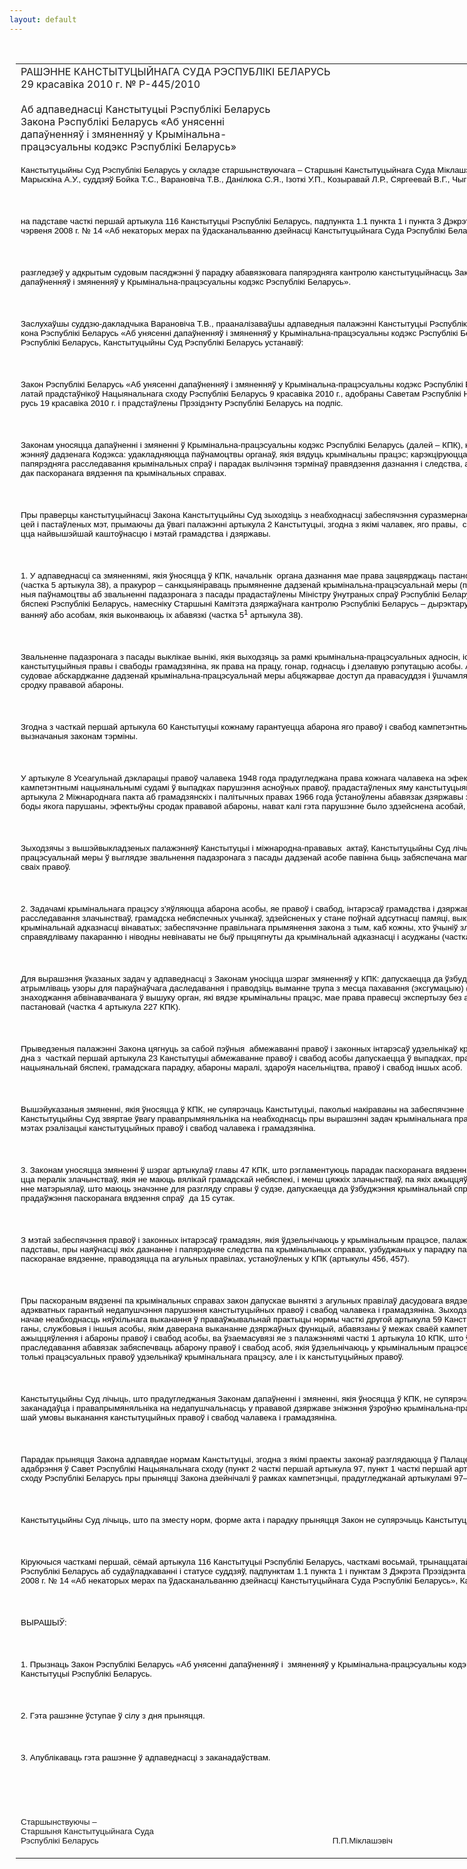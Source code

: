 ```yaml
---
layout: default
---
```


<div style="margin: 0px auto; width: 1000px;">

<div id="flag">

 

</div>

<div id="fixedWidth">

<div id="body">

<div id="columnSpanned">

<div id="content" style="margin: 10px">

<table>
<colgroup>
<col style="width: 100%" />
</colgroup>
<tbody>
<tr class="odd">
<td><div data-align="center" style="text-transform: uppercase;">
Рашэнне Канстытуцыйнага Суда Рэспублікі Беларусь
</div>
<div data-align="center">
29 красавіка 2010 г. № Р-445/2010
</div>
<div data-align="left" style="width: 400px; margin-top: 20px; margin-bottom: 20px;">
Аб адпаведнасці Канстытуцыі Рэспублікі Беларусь Закона Рэспублікі Беларусь «Аб унясенні дапаўненняў і змяненняў у Крымінальна-працэсуальны кодэкс Рэспублікі Беларусь»
</div>
<p><span lang="BE" style="font-size: 10pt; font-family: Arial; mso-ansi-language: BE"></span></p>
<p><span style="font-size: 10pt; color: black; font-family: Arial">Канстытуцыйны Суд Рэспублікі Беларусь у складзе старшынствуючага – Старшыні Канстытуцыйнага Суда </span><span lang="BE" style="font-size: 10pt; color: black; font-family: Arial; mso-ansi-language: BE">Міклашэвіча П.П.</span><span style="font-size: 10pt; color: black; font-family: Arial">, намесніка Старшыні Марыскіна А.У., суддзяў Бойка Т.С., </span><span lang="BE" style="font-size: 10pt; color: black; font-family: Arial; mso-ansi-language: BE">Варановіча Т.В., Данілюка С.Я.,</span><span lang="BE" style="font-size: 10pt; color: black; font-family: Arial"> </span><span lang="BE" style="font-size: 10pt; color: black; font-family: Arial; mso-ansi-language: BE">Ізоткі У.П., Козыравай Л.Р., Сяргеевай В.Г.,</span><span lang="BE" style="font-size: 10pt; color: black; font-family: Arial"> </span><span lang="BE" style="font-size: 10pt; color: black; font-family: Arial; mso-ansi-language: BE">Чыгрынава С.П.</span></p>
<p><span lang="BE" style="font-size: 10pt; color: black; font-family: Arial; mso-ansi-language: BE"></span></p>
<p> </p>
<p><span lang="BE" style="font-size: 10pt; color: black; font-family: Arial; mso-ansi-language: BE">на падставе часткі першай артыкула 116 Канстытуцыі Рэспублікі Беларусь, падпункта 1.1 пункта 1 і пункта 3 Дэкрэта Прэзідэнта Рэспублікі Беларусь ад 26 чэрвеня 2008 г. № 14 «Аб некаторых мерах па ўдасканальванню дзейнасці Канстытуцыйнага Суда Рэспублікі Беларусь» </span></p>
<p><span lang="BE" style="font-size: 10pt; color: black; font-family: Arial; mso-ansi-language: BE"></span></p>
<p> </p>
<p><span lang="BE" style="font-size: 10pt; color: black; font-family: Arial; mso-ansi-language: BE">разгледзеў у адкрытым судовым пасяджэнні ў парадку абавязковага папярэдняга кантролю канстытуцыйнасць Закона Рэспублікі Беларусь «Аб унясенні дапаўненняў і змяненняў у Крымінальна-працэсуальны кодэкс Рэспублікі Беларусь».</span></p>
<p><span lang="BE" style="font-size: 10pt; color: black; font-family: Arial; mso-ansi-language: BE"></span></p>
<p> </p>
<p><span lang="BE" style="font-size: 10pt; color: black; font-family: Arial; mso-ansi-language: BE">Заслухаўшы суддзю-дакладчыка <span style="mso-bidi-font-style: italic">Варановіча</span> <span style="mso-bidi-font-style: italic">Т</span>.<span style="mso-bidi-font-style: italic">В</span>., прааналізаваўшы адпаведныя палажэнні Канстытуцыі Рэспублікі Беларусь (далей – Канстытуцыя), Закона Рэспублікі Беларусь «Аб унясенні дапаўненняў і змяненняў у Крымінальна-працэсуальны кодэкс Рэспублікі Беларусь» і іншых заканадаўчых актаў Рэспублікі Беларусь, Канстытуцыйны Суд Рэспублікі Беларусь устанавіў:</span></p>
<p><span lang="BE" style="font-size: 10pt; color: black; font-family: Arial; mso-ansi-language: BE"></span></p>
<p> </p>
<p><span lang="BE" style="font-size: 10pt; color: black; font-family: Arial; mso-ansi-language: BE">Закон Рэспублікі Беларусь «Аб унясенні дапаўненняў і змяненняў у Крымінальна-працэсуальны кодэкс Рэспублікі Беларусь» (далей – Закон) прыняты Палатай прадстаўнікоў Нацыянальнага сходу Рэспублікі Беларусь 9 красавіка 2010 г., адобраны Саветам Рэспублікі Нацыянальнага сходу Рэспублікі Беларусь 19 красавіка 2010 г. і прадстаўлены Прэзідэнту Рэспублікі Беларусь на подпіс.</span></p>
<p><span lang="BE" style="font-size: 10pt; color: black; font-family: Arial; mso-ansi-language: BE"></span></p>
<p> </p>
<p><span lang="BE" style="font-size: 10pt; color: black; font-family: Arial; mso-ansi-language: BE">Законам уносяцца дапаўненні і змяненні ў Крымінальна-працэсуальны кодэкс Рэспублікі Беларусь (далей – <span style="mso-bidi-font-style: italic">КПК</span>), накіраваныя на ўдасканальванне палажэнняў дадзенага Кодэкса: удакладняюцца паўнамоцтвы органаў, якія вядуць крымінальны працэс; карэкціруюцца нормы, што рэгулююць арганізацыю папярэдняга расследавання крымінальных спраў і парадак вылічэння тэрмінаў правядзення дазнання і следства, а таксама нормы, якія рэгулююць парадак паскоранага вядзення па крымінальных справах. </span></p>
<p><span lang="BE" style="font-size: 10pt; color: black; font-family: Arial; mso-ansi-language: BE"></span></p>
<p> </p>
<p><span lang="BE" style="font-size: 10pt; color: black; font-family: Arial; mso-ansi-language: BE">Пры праверцы канстытуцыйнасці Закона Канстытуцыйны Суд зыходзіць з неабходнасці забеспячэння суразмернасці<span style="mso-spacerun: yes">  </span>канстытуцыйна значных каштоўнасцей і пастаўленых мэт, прымаючы да ўвагі палажэнні артыкула 2 Канстытуцыі, згодна з якімі чалавек, яго правы, <span style="mso-spacerun: yes"> </span>свабоды і гарантыі іх рэалізацыі з'яўляюцца найвышэйшай каштоўнасцю і мэтай грамадства і дзяржавы. </span></p>
<p><span lang="BE" style="font-size: 10pt; color: black; font-family: Arial; mso-ansi-language: BE"></span></p>
<p> </p>
<p><span lang="BE" style="font-size: 10pt; color: black; font-family: Arial; mso-ansi-language: BE">1. У адпаведнасці са змяненнямі, якія ўносяцца ў <span style="mso-bidi-font-style: italic">КПК,</span> начальнік<span style="mso-spacerun: yes">  </span>органа дазнання мае права зацвярджаць пастанову аб звальненні падазронага з пасады (частка 5 артыкула 38), а пракурор – санкцыяніраваць прымяненне дадзенай крымінальна-працэсуальнай меры (пункт 13 часткі 5 артыкула 34); аналагічныя паўнамоцтвы аб звальненні падазронага з пасады прадастаўлены Міністру ўнутраных спраў Рэспублікі Беларусь, Старшыні Камітэта дзяржаўнай бяспекі Рэспублікі Беларусь, намесніку Старшыні Камітэта дзяржаўнага кантролю Рэспублікі Беларусь – дырэктару Дэпартамента фінансавых расследаванняў або асобам, якія выконваюць іх абавязкі (частка 5<sup>1</sup> артыкула 38).</span></p>
<p><span lang="BE" style="font-size: 10pt; color: black; font-family: Arial; mso-ansi-language: BE"></span></p>
<p> </p>
<p><span lang="BE" style="font-size: 10pt; color: black; font-family: Arial; mso-ansi-language: BE">Звальненне падазронага з пасады выклікае вынікі, якія выходзяць за рамкі крымінальна-працэсуальных адносін, істотна абмяжоўваючы пры гэтым такія канстытуцыйныя правы і свабоды грамадзяніна, як права на працу, гонар, годнасць і дзелавую рэпутацыю асобы. </span><span style="font-size: 10pt; color: black; font-family: Arial">Адсутнасць у падазр</span><span lang="BE" style="font-size: 10pt; color: black; font-family: Arial; mso-ansi-language: BE">о</span><span style="font-size: 10pt; color: black; font-family: Arial">нага права на судовае абскарджанне дадзенай крымінальна-працэсуальнай меры абцяжарвае доступ да правасуддзя і ўшчамляе права гэта</span><span lang="BE" style="font-size: 10pt; color: black; font-family: Arial; mso-ansi-language: BE">й</span><span lang="BE" style="font-size: 10pt; color: black; font-family: Arial"> </span><span lang="BE" style="font-size: 10pt; color: black; font-family: Arial; mso-ansi-language: BE">асобы</span><span style="font-size: 10pt; color: black; font-family: Arial"> на вольны выбар сродку прававой абароны. </span></p>
<p><span style="font-size: 10pt; color: black; font-family: Arial"></span></p>
<p> </p>
<p><span lang="BE" style="font-size: 10pt; color: black; font-family: Arial; mso-ansi-language: BE">Згодна з</span><span style="font-size: 10pt; color: black; font-family: Arial"> частк</span><span lang="BE" style="font-size: 10pt; color: black; font-family: Arial; mso-ansi-language: BE">ай</span><span style="font-size: 10pt; color: black; font-family: Arial"> перша</span><span lang="BE" style="font-size: 10pt; color: black; font-family: Arial; mso-ansi-language: BE">й</span><span style="font-size: 10pt; color: black; font-family: Arial"> артыкула 60 Канстытуцыі кожнаму гарантуецца абарона яго правоў і </span><span lang="BE" style="font-size: 10pt; color: black; font-family: Arial; mso-ansi-language: BE">свабод</span><span style="font-size: 10pt; color: black; font-family: Arial"> кампетэнтным, незалежным і бесстароннім судом у вызначаныя законам тэрміны.</span></p>
<p><span style="font-size: 10pt; color: black; font-family: Arial"></span></p>
<p> </p>
<p><span style="font-size: 10pt; color: black; font-family: Arial">У артыкуле 8 Усеагульнай дэкларацыі пра</span><span lang="BE" style="font-size: 10pt; color: black; font-family: Arial; mso-ansi-language: BE">во</span><span style="font-size: 10pt; color: black; font-family: Arial">ў чалавека 1948 г</span><span lang="BE" style="font-size: 10pt; color: black; font-family: Arial; mso-ansi-language: BE">ода</span><span style="font-size: 10pt; color: black; font-family: Arial"> прадугледжана права кожнага чалавека на эфектыўнае аднаўленне ў правах кампетэнтнымі нацыянальнымі судамі ў выпадках парушэння асноўных правоў, прад</span><span lang="BE" style="font-size: 10pt; color: black; font-family: Arial; mso-ansi-language: BE">а</span><span style="font-size: 10pt; color: black; font-family: Arial">стаўленых яму канстытуцыяй </span><span lang="BE" style="font-size: 10pt; color: black; font-family: Arial; mso-ansi-language: BE">або</span><span style="font-size: 10pt; color: black; font-family: Arial"> законам, а ў пункце «а» час</span><span lang="BE" style="font-size: 10pt; color: black; font-family: Arial; mso-ansi-language: BE">тк</span><span style="font-size: 10pt; color: black; font-family: Arial">і 3 артыкул</span><span lang="BE" style="font-size: 10pt; color: black; font-family: Arial; mso-ansi-language: BE">а</span><span style="font-size: 10pt; color: black; font-family: Arial"> 2 Міжнароднага пакта аб грамадзянскі</span><span lang="BE" style="font-size: 10pt; color: black; font-family: Arial; mso-ansi-language: BE">х</span><span style="font-size: 10pt; color: black; font-family: Arial"> і палітычны</span><span lang="BE" style="font-size: 10pt; color: black; font-family: Arial; mso-ansi-language: BE">х</span><span style="font-size: 10pt; color: black; font-family: Arial"> прав</span><span lang="BE" style="font-size: 10pt; color: black; font-family: Arial; mso-ansi-language: BE">ах</span><span style="font-size: 10pt; color: black; font-family: Arial"> 1966 г</span><span lang="BE" style="font-size: 10pt; color: black; font-family: Arial; mso-ansi-language: BE">ода</span><span style="font-size: 10pt; color: black; font-family: Arial"> ўста</span><span lang="BE" style="font-size: 10pt; color: black; font-family: Arial; mso-ansi-language: BE">ноўлены</span><span style="font-size: 10pt; color: black; font-family: Arial"> абавязак дзяржавы забяспечваць любо</span><span lang="BE" style="font-size: 10pt; color: black; font-family: Arial; mso-ansi-language: BE">й асобе</span><span style="font-size: 10pt; color: black; font-family: Arial">, правы і </span><span lang="BE" style="font-size: 10pt; color: black; font-family: Arial; mso-ansi-language: BE">свабоды</span><span style="font-size: 10pt; color: black; font-family: Arial"> якога парушаны, эфектыўны сродак прававой абароны, нават калі гэта парушэнне было здзейснена </span><span lang="BE" style="font-size: 10pt; color: black; font-family: Arial; mso-ansi-language: BE">асобай</span><span style="font-size: 10pt; color: black; font-family: Arial">, як</span><span lang="BE" style="font-size: 10pt; color: black; font-family: Arial; mso-ansi-language: BE">а</span><span style="font-size: 10pt; color: black; font-family: Arial">я дзейнічал</span><span lang="BE" style="font-size: 10pt; color: black; font-family: Arial; mso-ansi-language: BE">а</span><span style="font-size: 10pt; color: black; font-family: Arial"> ў афіцыйнай якасці.</span></p>
<p><span style="font-size: 10pt; color: black; font-family: Arial"></span></p>
<p> </p>
<p><span style="font-size: 10pt; color: black; font-family: Arial">Зыходзячы з вышэй</span><span lang="BE" style="font-size: 10pt; color: black; font-family: Arial; mso-ansi-language: BE">выкла</span><span style="font-size: 10pt; color: black; font-family: Arial">дзеных </span><span lang="BE" style="font-size: 10pt; color: black; font-family: Arial; mso-ansi-language: BE">палажэння</span><span style="font-size: 10pt; color: black; font-family: Arial">ў Канстытуцыі і міжнародна-прававых<span style="mso-spacerun: yes">  </span>актаў, Канстытуцыйны Суд лічыць, што пры рэалізацыі крымінальна-працэсуальнай меры ў выглядзе </span><span lang="BE" style="font-size: 10pt; color: black; font-family: Arial; mso-ansi-language: BE">звальнення</span><span style="font-size: 10pt; color: black; font-family: Arial"> падазр</span><span lang="BE" style="font-size: 10pt; color: black; font-family: Arial; mso-ansi-language: BE">онага</span><span lang="BE" style="font-size: 10pt; color: black; font-family: Arial"> </span><span lang="BE" style="font-size: 10pt; color: black; font-family: Arial; mso-ansi-language: BE">з</span><span style="font-size: 10pt; color: black; font-family: Arial"> пасады дадзена</span><span lang="BE" style="font-size: 10pt; color: black; font-family: Arial; mso-ansi-language: BE">й</span><span lang="BE" style="font-size: 10pt; color: black; font-family: Arial"> </span><span lang="BE" style="font-size: 10pt; color: black; font-family: Arial; mso-ansi-language: BE">асобе</span><span style="font-size: 10pt; color: black; font-family: Arial"> павінна быць забяспечана магчымасць зв</span><span lang="BE" style="font-size: 10pt; color: black; font-family: Arial; mso-ansi-language: BE">яртацца</span><span style="font-size: 10pt; color: black; font-family: Arial"> ў суд за абаронай сваіх правоў.</span></p>
<p><span style="font-size: 10pt; color: black; font-family: Arial"></span></p>
<p> </p>
<p><span style="font-size: 10pt; color: black; font-family: Arial">2. Задачамі крымінальнага працэсу з'яўляюцца абарона асобы, яе правоў і </span><span lang="BE" style="font-size: 10pt; color: black; font-family: Arial; mso-ansi-language: BE">свабод</span><span style="font-size: 10pt; color: black; font-family: Arial">, інтарэсаў грамадства і дзяржавы шляхам хуткага і поўнага расследавання злачынстваў, грамадска небяспечных </span><span lang="BE" style="font-size: 10pt; color: black; font-family: Arial; mso-ansi-language: BE">учынкаў, здзейсненых у стане поўнай адсутнасці памяці</span><span style="font-size: 10pt; color: black; font-family: Arial">, выкрыванн</span><span lang="BE" style="font-size: 10pt; color: black; font-family: Arial; mso-ansi-language: BE">я</span><span style="font-size: 10pt; color: black; font-family: Arial"> і прыцягненн</span><span lang="BE" style="font-size: 10pt; color: black; font-family: Arial; mso-ansi-language: BE">я</span><span style="font-size: 10pt; color: black; font-family: Arial"> да крымінальнай адказнасці вінаватых; забеспячэнне правільнага </span><span lang="BE" style="font-size: 10pt; color: black; font-family: Arial; mso-ansi-language: BE">прымянення</span><span style="font-size: 10pt; color: black; font-family: Arial"> закона з тым, каб кожны, хто </span><span lang="BE" style="font-size: 10pt; color: black; font-family: Arial; mso-ansi-language: BE">ўчы</span><span style="font-size: 10pt; color: black; font-family: Arial">ніў злачынства, быў падвергнуты справядліваму пакаранню і ніводны невінаваты не быў прыцягнуты да крымінальнай адказнасці і асуджаны (частка 1 артыкул</span><span lang="BE" style="font-size: 10pt; color: black; font-family: Arial; mso-ansi-language: BE">а</span><span style="font-size: 10pt; color: black; font-family: Arial"> 7 <span style="mso-bidi-font-style: italic">КПК</span>).</span></p>
<p><span style="font-size: 10pt; color: black; font-family: Arial"></span></p>
<p> </p>
<p><span style="font-size: 10pt; color: black; font-family: Arial">Для </span><span lang="BE" style="font-size: 10pt; color: black; font-family: Arial; mso-ansi-language: BE">вы</span><span style="font-size: 10pt; color: black; font-family: Arial">рашэння </span><span lang="BE" style="font-size: 10pt; color: black; font-family: Arial; mso-ansi-language: BE">ў</span><span style="font-size: 10pt; color: black; font-family: Arial">казаных задач у адпаведнасці з Законам уносіцца шэраг зм</span><span lang="BE" style="font-size: 10pt; color: black; font-family: Arial; mso-ansi-language: BE">яненняў у</span><span lang="BE" style="font-size: 10pt; color: black; font-family: Arial"> </span><span style="font-size: 10pt; color: black; font-family: Arial; mso-bidi-font-style: italic">КПК</span><span style="font-size: 10pt; color: black; font-family: Arial">: дапу</span><span lang="BE" style="font-size: 10pt; color: black; font-family: Arial; mso-ansi-language: BE">ск</span><span style="font-size: 10pt; color: black; font-family: Arial">аецца да ўз</span><span lang="BE" style="font-size: 10pt; color: black; font-family: Arial; mso-ansi-language: BE">б</span><span style="font-size: 10pt; color: black; font-family: Arial">у</span><span lang="BE" style="font-size: 10pt; color: black; font-family: Arial; mso-ansi-language: BE">джэння</span><span style="font-size: 10pt; color: black; font-family: Arial"> крымінальнай справы атрымліваць узоры для параўна</span><span lang="BE" style="font-size: 10pt; color: black; font-family: Arial; mso-ansi-language: BE">ўчага</span><span style="font-size: 10pt; color: black; font-family: Arial"> даследавання і </span><span lang="BE" style="font-size: 10pt; color: black; font-family: Arial; mso-ansi-language: BE">праводзіць</span><span style="font-size: 10pt; color: black; font-family: Arial"> выманне трупа з месца пахавання (эксгумацыю) (частка 2 артыкул</span><span lang="BE" style="font-size: 10pt; color: black; font-family: Arial; mso-ansi-language: BE">а</span><span style="font-size: 10pt; color: black; font-family: Arial"> 173 <span style="mso-bidi-font-style: italic">КПК</span>); у выпадку знаходжання абвінавачванага ў вышуку орган, які вядзе крымінальны працэс, мае права правесці экспертызу без азнаямлення </span><span lang="BE" style="font-size: 10pt; color: black; font-family: Arial; mso-ansi-language: BE">асобы </span><span style="font-size: 10pt; color: black; font-family: Arial">з адпаведнай пастановай (частка 4 артыкул</span><span lang="BE" style="font-size: 10pt; color: black; font-family: Arial; mso-ansi-language: BE">а</span><span style="font-size: 10pt; color: black; font-family: Arial"> 227 <span style="mso-bidi-font-style: italic">КПК</span>).</span></p>
<p><span style="font-size: 10pt; color: black; font-family: Arial"></span></p>
<p> </p>
<p><span style="font-size: 10pt; color: black; font-family: Arial">Прыведзеныя </span><span lang="BE" style="font-size: 10pt; color: black; font-family: Arial; mso-ansi-language: BE">палажэнні</span><span style="font-size: 10pt; color: black; font-family: Arial"> Закона </span><span lang="BE" style="font-size: 10pt; color: black; font-family: Arial; mso-ansi-language: BE">цягнуць за сабой пэўныя </span><span lang="BE" style="font-size: 10pt; color: black; font-family: Arial"><span style="mso-spacerun: yes"> </span></span><span style="font-size: 10pt; color: black; font-family: Arial">абмежаванні</span><span lang="BE" style="font-size: 10pt; color: black; font-family: Arial; mso-ansi-language: BE"> правоў</span><span style="font-size: 10pt; color: black; font-family: Arial"> і законных інтарэсаў удзельнікаў крымінальнага працэсу. Разам з тым </span><span lang="BE" style="font-size: 10pt; color: black; font-family: Arial; mso-ansi-language: BE">згодна з </span><span style="font-size: 10pt; color: black; font-family: Arial"><span style="mso-spacerun: yes"> </span>частк</span><span lang="BE" style="font-size: 10pt; color: black; font-family: Arial; mso-ansi-language: BE">ай</span><span style="font-size: 10pt; color: black; font-family: Arial"> перша</span><span lang="BE" style="font-size: 10pt; color: black; font-family: Arial; mso-ansi-language: BE">й</span><span style="font-size: 10pt; color: black; font-family: Arial"> артыкула 23 Канстытуцыі абмежаванне </span><span lang="BE" style="font-size: 10pt; color: black; font-family: Arial; mso-ansi-language: BE">правоў</span><span style="font-size: 10pt; color: black; font-family: Arial"> і </span><span lang="BE" style="font-size: 10pt; color: black; font-family: Arial; mso-ansi-language: BE">свабод</span><span style="font-size: 10pt; color: black; font-family: Arial"> асобы дапу</span><span lang="BE" style="font-size: 10pt; color: black; font-family: Arial; mso-ansi-language: BE">скае</span><span style="font-size: 10pt; color: black; font-family: Arial">цца ў выпадках, прадугледжаных законам, у інтарэсах нацыянальнай бяспекі, грамадскага парадку, абароны маралі, здароўя насельніцтва, </span><span lang="BE" style="font-size: 10pt; color: black; font-family: Arial; mso-ansi-language: BE">правоў</span><span style="font-size: 10pt; color: black; font-family: Arial"> і </span><span lang="BE" style="font-size: 10pt; color: black; font-family: Arial; mso-ansi-language: BE">свабод</span><span style="font-size: 10pt; color: black; font-family: Arial"> іншых </span><span lang="BE" style="font-size: 10pt; color: black; font-family: Arial; mso-ansi-language: BE">асоб.</span></p>
<p><span lang="BE" style="font-size: 10pt; color: black; font-family: Arial; mso-ansi-language: BE"></span></p>
<p> </p>
<p><span lang="BE" style="font-size: 10pt; color: black; font-family: Arial; mso-ansi-language: BE">Вышэйуказаныя змяненні, якія ўносяцца ў <span style="mso-bidi-font-style: italic">КПК</span>, не супярэчаць Канстытуцыі, паколькі накіраваны на забеспячэнне грамадскага правапарадку. Пры гэтым Канстытуцыйны Суд звяртае ўвагу <span style="mso-bidi-font-style: italic">правапрымяняльніка</span> на неабходнасць пры вырашэнні задач крымінальнага працэсу выконваць нормы Канстытуцыі ў мэтах рэалізацыі канстытуцыйных правоў і свабод чалавека і грамадзяніна.</span></p>
<p><span lang="BE" style="font-size: 10pt; color: black; font-family: Arial; mso-ansi-language: BE"></span></p>
<p> </p>
<p><span lang="BE" style="font-size: 10pt; color: black; font-family: Arial; mso-ansi-language: BE">3. Законам уносяцца змяненні ў шэраг артыкулаў главы 47 <span style="mso-bidi-font-style: italic">КПК</span>, што рэгламентуюць парадак паскоранага вядзення па крымінальных справах: пашыраецца пералік злачынстваў, якія не маюць вялікай грамадскай небяспекі, і менш цяжкіх злачынстваў, па якіх ажыццяўляецца іх паскоранае вядзенне; збіранне матэрыялаў, што маюць значэнне для разгляду справы ў судзе, дапускаецца да ўзбуджэння крымінальнай справы; прадугледжваецца магчымасць прадаўжэння паскоранага вядзення спраў <span style="mso-spacerun: yes"> </span>да 15 сутак.</span></p>
<p><span lang="BE" style="font-size: 10pt; color: black; font-family: Arial; mso-ansi-language: BE"></span></p>
<p> </p>
<p><span lang="BE" style="font-size: 10pt; color: black; font-family: Arial; mso-ansi-language: BE">З мэтай забеспячэння правоў і законных інтарэсаў грамадзян, якія ўдзельнічаюць у крымінальным працэсе, палажэннямі Закона канкрэтызуюцца таксама падставы, пры наяўнасці якіх дазнанне і папярэдняе следства па крымінальных справах, узбуджаных у парадку паскоранага вядзення або па якіх пачата паскоранае вядзенне, праводзяцца па агульных правілах, устаноўленых у <span style="mso-bidi-font-style: italic">КПК</span> (артыкулы 456, 457).</span></p>
<p><span lang="BE" style="font-size: 10pt; color: black; font-family: Arial; mso-ansi-language: BE"></span></p>
<p> </p>
<p><span lang="BE" style="font-size: 10pt; color: black; font-family: Arial; mso-ansi-language: BE">Пры паскораным вядзенні па крымінальных справах закон дапускае выняткі з агульных правілаў дасудовага вядзення, што прадугледжвае неабходнасць адэкватных гарантый недапушчэння парушэння канстытуцыйных правоў і свабод чалавека і грамадзяніна. Зыходзячы з гэтага, Канстытуцыйны Суд адзначае неабходнасць няўхільнага выканання ў праваўжывальнай практыцы нормы часткі другой артыкула 59 Канстытуцыі, згодна з якой дзяржаўныя органы, службовыя і іншыя асобы, якім даверана выкананне дзяржаўных функцый, абавязаны ў межах сваёй кампетэнцыі прымаць неабходныя меры для ажыццяўлення і абароны правоў і свабод асобы, ва ўзаемасувязі яе з палажэннямі часткі 1 артыкула 10 <span style="mso-bidi-font-style: italic">КПК</span>, што ўскладаюць на орган крымінальнага праследавання абавязак забяспечваць абарону правоў і свабод асоб, якія ўдзельнічаюць у крымінальным працэсе, – іншае азначала б парушэнне не толькі працэсуальных правоў удзельнікаў крымінальнага працэсу, але і іх канстытуцыйных правоў.</span></p>
<p><span lang="BE" style="font-size: 10pt; color: black; font-family: Arial; mso-ansi-language: BE"></span></p>
<p> </p>
<p><span lang="BE" style="font-size: 10pt; color: black; font-family: Arial; mso-ansi-language: BE">Канстытуцыйны Суд лічыць, што прадугледжаныя Законам дапаўненні і змяненні, якія ўносяцца ў <span style="mso-bidi-font-style: italic">КПК</span>, не супярэчаць Канстытуцыі, аднак звяртае ўвагу заканадаўца і <span style="mso-bidi-font-style: italic">правапрымяняльніка</span> на недапушчальнасць у прававой дзяржаве зніжэння ўзроўню крымінальна-працэсуальных гарантый як найважнейшай умовы выканання канстытуцыйных правоў і свабод чалавека і грамадзяніна.</span></p>
<p><span lang="BE" style="font-size: 10pt; color: black; font-family: Arial; mso-ansi-language: BE"></span></p>
<p> </p>
<p><span lang="BE" style="font-size: 10pt; color: black; font-family: Arial; mso-ansi-language: BE">Парадак прыняцця Закона адпавядае нормам Канстытуцыі, згодна з якімі праекты законаў разглядаюцца ў Палаце прадстаўнікоў і накіроўваюцца для адабрэння ў Савет Рэспублікі Нацыянальнага сходу (пункт 2 часткі першай артыкула 97, пункт 1 часткі першай артыкула 98). Палаты Нацыянальнага сходу Рэспублікі Беларусь пры прыняцці Закона дзейнічалі ў рамках кампетэнцыі, прадугледжанай артыкуламі 97–100 Канстытуцыі.</span></p>
<p><span lang="BE" style="font-size: 10pt; color: black; font-family: Arial; mso-ansi-language: BE"></span></p>
<p> </p>
<p><span style="font-size: 10pt; color: black; font-family: Arial">Канстытуцыйны Суд лічыць, што па </span><span lang="BE" style="font-size: 10pt; color: black; font-family: Arial; mso-ansi-language: BE">зместу</span><span style="font-size: 10pt; color: black; font-family: Arial"> норм, форме акт</span><span lang="BE" style="font-size: 10pt; color: black; font-family: Arial; mso-ansi-language: BE">а</span><span style="font-size: 10pt; color: black; font-family: Arial"> і парадку прыняцця Закон не супярэчыць Канстытуцыі. </span></p>
<p><span style="font-size: 10pt; color: black; font-family: Arial"></span></p>
<p> </p>
<p><span style="font-size: 10pt; color: black; font-family: Arial">Кіруючыся часткамі перша</span><span lang="BE" style="font-size: 10pt; color: black; font-family: Arial; mso-ansi-language: BE">й</span><span style="font-size: 10pt; color: black; font-family: Arial">, сёма</span><span lang="BE" style="font-size: 10pt; color: black; font-family: Arial; mso-ansi-language: BE">й</span><span style="font-size: 10pt; color: black; font-family: Arial"> артыкула 116 Канстытуцыі Рэспублікі Беларусь, часткамі восьма</span><span lang="BE" style="font-size: 10pt; color: black; font-family: Arial; mso-ansi-language: BE">й</span><span style="font-size: 10pt; color: black; font-family: Arial">, трынаццата</span><span lang="BE" style="font-size: 10pt; color: black; font-family: Arial; mso-ansi-language: BE">й</span><span style="font-size: 10pt; color: black; font-family: Arial">, чатырнаццата</span><span lang="BE" style="font-size: 10pt; color: black; font-family: Arial; mso-ansi-language: BE">й</span><span style="font-size: 10pt; color: black; font-family: Arial"> артыкула 24 Кодэкса Рэспублікі Беларусь аб </span><span lang="BE" style="font-size: 10pt; color: black; font-family: Arial; mso-ansi-language: BE">судаўладкаванні</span><span style="font-size: 10pt; color: black; font-family: Arial"> і стату</span><span lang="BE" style="font-size: 10pt; color: black; font-family: Arial; mso-ansi-language: BE">с</span><span style="font-size: 10pt; color: black; font-family: Arial">е суддзяў, падпунктам 1.1 пункта 1 і пунктам 3 Дэкрэт</span><span lang="BE" style="font-size: 10pt; color: black; font-family: Arial; mso-ansi-language: BE">а</span><span style="font-size: 10pt; color: black; font-family: Arial"> Прэзідэнта Рэспублікі Беларусь ад 26 чэрвеня 2008 г. № 14 «Аб некаторы</span><span lang="BE" style="font-size: 10pt; color: black; font-family: Arial; mso-ansi-language: BE">х</span><span style="font-size: 10pt; color: black; font-family: Arial"> мер</span><span lang="BE" style="font-size: 10pt; color: black; font-family: Arial; mso-ansi-language: BE">ах</span><span style="font-size: 10pt; color: black; font-family: Arial"> па ўдасканал</span><span lang="BE" style="font-size: 10pt; color: black; font-family: Arial; mso-ansi-language: BE">ьванню</span><span style="font-size: 10pt; color: black; font-family: Arial"> дзейнасці Канстытуцыйнага Суда Рэспублікі Беларусь», Канстытуцыйны Суд Рэспублікі Беларусь</span></p>
<p><span style="font-size: 10pt; color: black; font-family: Arial"></span></p>
<p> </p>
<p><span style="font-size: 10pt; color: black; font-family: Arial">ВЫРАШЫЎ:</span></p>
<p><span style="font-size: 10pt; color: black; font-family: Arial"></span></p>
<p> </p>
<p><span style="font-size: 10pt; color: black; font-family: Arial">1. Прызнаць Закон Рэспублікі Беларусь «Аб </span><span lang="BE" style="font-size: 10pt; color: black; font-family: Arial; mso-ansi-language: BE">унясенні дапаўненняў і </span><span style="font-size: 10pt; color: black; font-family: Arial"><span style="mso-spacerun: yes"> </span>зм</span><span lang="BE" style="font-size: 10pt; color: black; font-family: Arial; mso-ansi-language: BE">яненняў</span><span style="font-size: 10pt; color: black; font-family: Arial"> у Крымінальна-працэсуальны кодэкс Рэспублікі Беларусь» адпаведным Канстытуцыі Рэспублікі Беларусь.</span></p>
<p><span style="font-size: 10pt; color: black; font-family: Arial"></span></p>
<p> </p>
<p><span style="font-size: 10pt; color: black; font-family: Arial">2. </span><span lang="BE" style="font-size: 10pt; color: black; font-family: Arial; mso-ansi-language: BE">Гэта </span><span style="font-size: 10pt; color: black; font-family: Arial">рашэнне ўступае ў сілу з дня прыняцця.</span></p>
<p><span style="font-size: 10pt; color: black; font-family: Arial"></span></p>
<p> </p>
<p><span style="font-size: 10pt; color: black; font-family: Arial">3. Апублікаваць </span><span lang="BE" style="font-size: 10pt; color: black; font-family: Arial; mso-ansi-language: BE">гэта</span><span style="font-size: 10pt; color: black; font-family: Arial"> рашэнне ў адпаведнасці з заканадаўствам.</span></p>
<p><span style="font-size: 10pt; color: black; font-family: Arial"></span></p>
<p> </p>
<p><span style="font-size: 10pt; color: black; font-family: Arial"></span></p>
<p> </p>
<p><span lang="BE" style="font-size: 10pt; font-family: Arial; mso-ansi-language: BE">Старшынствуючы –<br />
Старшыня Канстытуцыйнага Суда<br />
Рэспублікі Беларусь<span style="mso-tab-count: 5">                                                   </span><span style="mso-tab-count: 2">                        </span><span style="mso-tab-count: 2">                        </span><span style="mso-spacerun: yes">  </span>П.П.Міклашэвіч</span></p></td>
</tr>
</tbody>
</table>

</div>

<div class="terminator">

 

</div>

</div>

</div>

</div>

</div>
